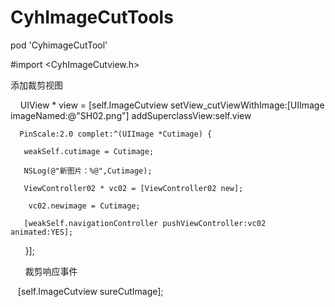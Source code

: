 # CyhImageCutTools
pod 'CyhimageCutTool'

#import <CyhImageCutview.h>

添加裁剪视图

      UIView * view = [self.ImageCutview setView_cutViewWithImage:[UIImage imageNamed:@"SH02.png"] addSuperclassView:self.view 
      
      PinScale:2.0 complet:^(UIImage *Cutimage) {
       
       weakSelf.cutimage = Cutimage;
       
       NSLog(@"新图片：%@",Cutimage);
       
       ViewController02 * vc02 = [ViewController02 new];
        
        vc02.newimage = Cutimage;
       
       [weakSelf.navigationController pushViewController:vc02 animated:YES];
      
      }];
       
      
裁剪响应事件

     [self.ImageCutview sureCutImage];
       
